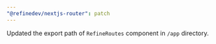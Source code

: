 ```yaml
---
"@refinedev/nextjs-router": patch
---
```


Updated the export path of `RefineRoutes` component in `/app` directory.
